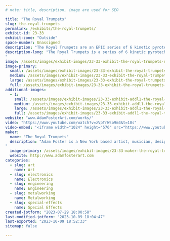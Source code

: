 ```yaml
---
# note: title, description, image are used for SEO

title: "The Royal Trumpets"
slug: the-royal-trumpets
permalink: /exhibits/the-royal-trumpets/
exhibit-id: 23-33
exhibit-zone: "Outside"
space-number: Unassigned
description: "The Royal Trumpets are an EPIC series of 6 kinetic pyrotechnic sound sculptures that stand 15' tall!"
description-long: "The Royal Trumpets is a series of 6 kinetic pyrotechnic sound sculptures that stand 15' tall and are rendered after the medieval trumpets that greeted kings and queens. They are on linear actuators and move(slowly) from completely vertical to a 45* angle. The system runs on BBQ sized propane tanks and the control system has numerous safety features integrated into the design for failsafe redundancy in the event of an emergency to stop all gas flow. The piece is NFPA code 160 compliant. Event insurance can be provided for the event or the venue can supply insurance, see special requests for budget with breakdown.
"
image: /assets/images/exhibit-images/23-33-exhibit-the-royal-trumpets-nail-large.jpg
image-primary: 
  small: /assets/images/exhibit-images/23-33-exhibit-the-royal-trumpets-nail-small.jpg
  medium: /assets/images/exhibit-images/23-33-exhibit-the-royal-trumpets-nail-medium.jpg
  large: /assets/images/exhibit-images/23-33-exhibit-the-royal-trumpets-nail-large.jpg
  full: /assets/images/exhibit-images/23-33-exhibit-the-royal-trumpets-nail-full.jpg
additional-images: 
  - 1:
    small: /assets/images/exhibit-images/23-33-exhibit-addl1-the-royal-trumpets-img-0944-small.jpg
    medium: /assets/images/exhibit-images/23-33-exhibit-addl1-the-royal-trumpets-img-0944-medium.jpg
    large: /assets/images/exhibit-images/23-33-exhibit-addl1-the-royal-trumpets-img-0944-large.jpg
    full: /assets/images/exhibit-images/23-33-exhibit-addl1-the-royal-trumpets-img-0944-full.jpg
website: "www.AdamFosterArt.com/works/"
video: "https://www.youtube.com/watch?v=zVpTrWso9m4&t=10s"
video-embed: '<iframe width="1024" height="576" src="https://www.youtube.com/embed/zVpTrWso9m4?feature=oembed" frameborder="0" allow="accelerometer; autoplay; clipboard-write; encrypted-media; gyroscope; picture-in-picture; web-share" allowfullscreen title="The Royal Trumpets by Adam Foster"></iframe>'
maker: 
  name: "The Royal Trumpets"
  description: "Adam Foster is a New York based artist, musician, designer and fabricator and owner of Foster's Comic Creations. Trained in traditional metal crafts, with a love for technology and fire he embraces his limitless imagination. Creating and collaborating on projects ranging from large-scale kinetic fire emitting sculptures, to structural/industrial art, to large LED light sculptures and art cars for the popular festival Burning Man. Adam shows time and time again, that the only limitation is your imagination!
"
  image-primary: /assets/images/exhibit-images/23-33-maker-the-royal-trumpets-profile-copy-medium.jpg
  website: http://www.adamfosterart.com
categories: 
  - slug: art
    name: Art
  - slug: electronics
    name: Electronics
  - slug: engineering
    name: Engineering
  - slug: metalworking
    name: Metalworking
  - slug: special-effects
    name: Special Effects
created-jotform: "2023-07-29 18:00:58"
last-modified-jotform: "2023-10-09 18:04:47"
last-exported: "2023-10-09 18:52:33"
sitemap: false

---
```

